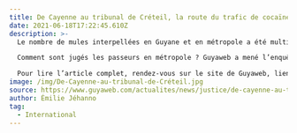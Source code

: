 ```yaml
---
title: De Cayenne au tribunal de Créteil, la route du trafic de cocaïne 
date: 2021-06-18T17:22:45.610Z
description: >-
  Le nombre de mules interpellées en Guyane et en métropole a été multiplié par cinq entre 2011 et 2018.

  Comment sont jugés les passeurs en métropole ? Guyaweb a mené l’enquête au tribunal de grande instance de Créteil, dont dépend l’aéroport d’Orly.

  Pour lire l’article complet, rendez-vous sur le site de Guyaweb, lien ci-dessous.
image: /img/De-Cayenne-au-tribunal-de-Créteil.jpg
source: https://www.guyaweb.com/actualites/news/justice/de-cayenne-au-tribunal-de-creteil-la-route-du-trafic-de-cocaine-1-2/ 
author: Émilie Jéhanno
tag:
  - International
---
```

